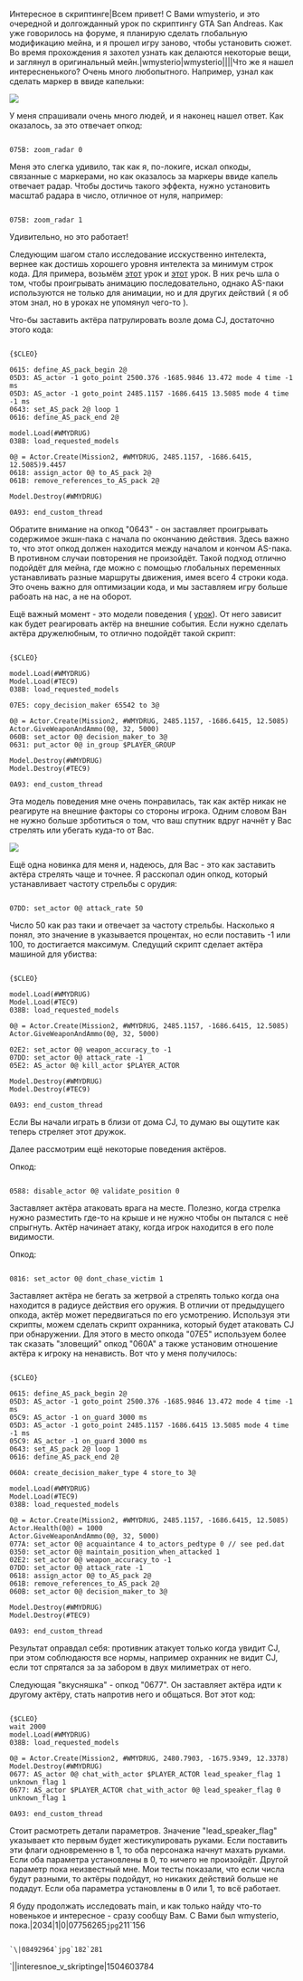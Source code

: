 Интересное в скриптинге|Всем привет! С Вами wmysterio, и это очередной и долгожданный урок по скриптингу GTA San Andreas. Как уже говорилось на форуме, я планирую сделать глобальную модификацию мейна, и я прошел игру заново, чтобы установить сюжет. Во время прохождения я захотел узнать как делаются некоторые вещи, и заглянул в оригинальный мейн.|wmysterio|wmysterio||||Что же я нашел интересненького? Очень много любопытного. Например, узнал как сделать маркер в ввиде капельки:

<!--IMG1--><img src="/_pu/2/07756265.jpg" /><!--IMG1-->

У меня спрашивали очень много людей, и я наконец нашел ответ. Как оказалось, за это отвечает опкод:


```

075B: zoom_radar 0
```



Меня это слегка удивило, так как я, по-локиге, искал опкоды, связанные с маркерами, но как оказалось за маркеры ввиде капель отвечает радар. Чтобы достичь такого эффекта, нужно установить масштаб радара в число, отличное от нуля, например:


```

075B: zoom_radar 1
```



Удивительно, но это работает!

Cледующим шагом стало исследование исскуственно интелекта, вернее как достишь хорошего уровня интелекта за минимум строк кода. Для примера, возьмём <a href="/publ/uroki_skriptinga/gta_sa/posledovatelnost_v_animacii/34-1-0-156">этот</a> урок и <a href="/publ/uroki_skriptinga/gta_sa/puti_peshekhodov/34-1-0-178">этот</a> урок. В них речь шла о том, чтобы проигрывать анимацию последовательно, однако AS-паки используются не только для анимации, но и для других действий ( я об этом знал, но в уроках не упомянул чего-то ).

Что-бы заставить актёра патрулировать возле дома CJ, достаточно этого кода:


```

{$CLEO}

0615: define_AS_pack_begin 2@
05D3: AS_actor -1 goto_point 2500.376 -1685.9846 13.472 mode 4 time -1 ms
05D3: AS_actor -1 goto_point 2485.1157 -1686.6415 13.5085 mode 4 time -1 ms 
0643: set_AS_pack 2@ loop 1
0616: define_AS_pack_end 2@

model.Load(#WMYDRUG)
038B: load_requested_models

0@ = Actor.Create(Mission2, #WMYDRUG, 2485.1157, -1686.6415, 12.5085)9.4457
0618: assign_actor 0@ to_AS_pack 2@
061B: remove_references_to_AS_pack 2@

Model.Destroy(#WMYDRUG)

0A93: end_custom_thread
```



Обратите внимание на опкод "0643" - он заставляет проигрывать содержимое экшн-пака с начала по окончанию действия. Здесь важно то, что этот опкод должен находится между началом и кончом AS-пака. В противном случаи повторения не произойдёт. Такой подход отлично подойдёт для мейна, где можно с помощью глобальных переменных устанавливать разные маршруты движения, имея всего 4 строки кода. Это очень важно для оптимизации кода, и мы заставляем игру больше рабоать на нас, а не на оборот.

Ещё важный момент - это модели поведения ( <a href="/publ/uroki_skriptinga/gta_sa/modeli_povedenija_aktjorov/34-1-0-142">урок</a>). От него зависит как будет реагировать актёр на внешние события. Если нужно сделать актёра дружелюбным, то отлично подойдёт такой скрипт:


```

{$CLEO}

model.Load(#WMYDRUG)
Model.Load(#TEC9)
038B: load_requested_models

07E5: copy_decision_maker 65542 to 3@

0@ = Actor.Create(Mission2, #WMYDRUG, 2485.1157, -1686.6415, 12.5085)
Actor.GiveWeaponAndAmmo(0@, 32, 5000)
060B: set_actor 0@ decision_maker_to 3@
0631: put_actor 0@ in_group $PLAYER_GROUP

Model.Destroy(#WMYDRUG)
Model.Destroy(#TEC9)

0A93: end_custom_thread
```



Эта модель поведения мне очень понравилась, так как актёр никак не реагируте на внешние факторы со стороны игрока. Одним словом Ван не нужно больше зрботиться о том, что ваш спутник вдруг начнёт у Вас стрелять или убегать куда-то от Вас.

<!--IMG2--><img src="/_pu/2/08492964.jpg" /><!--IMG2-->

Ещё одна новинка для меня и, надеюсь, для Вас - это как заставить актёра стрелять чаще и точнее. Я расскопал один опкод, который устанавливает частоту стрельбы с орудия:


```

07DD: set_actor 0@ attack_rate 50
```



Число 50 как раз таки и отвечает за частоту стрельбы. Насколько я понял, это значение в указывается процентах, но если поставить -1 или 100, то достигается максимум. Следущий скрипт сделает актёра машиной для убиства:


```

{$CLEO}

model.Load(#WMYDRUG)
Model.Load(#TEC9)
038B: load_requested_models

0@ = Actor.Create(Mission2, #WMYDRUG, 2485.1157, -1686.6415, 12.5085)
Actor.GiveWeaponAndAmmo(0@, 32, 5000)

02E2: set_actor 0@ weapon_accuracy_to -1
07DD: set_actor 0@ attack_rate -1
05E2: AS_actor 0@ kill_actor $PLAYER_ACTOR

Model.Destroy(#WMYDRUG)
Model.Destroy(#TEC9)

0A93: end_custom_thread
```



Если Вы начали играть в близи от дома CJ, то думаю вы ощутите как теперь стреляет этот дружок.

Далее рассмотрим ещё некоторые поведения актёров.

Опкод:


```

0588: disable_actor 0@ validate_position 0
```



Заставляет актёра атаковать врага на месте. Полезно, когда стрелка нужно разместить где-то на крыше и не нужно чтобы он пытался с неё спрыгнуть. Актёр начинает атаку, когда игрок находится в его поле видимости.

Опкод:


```

0816: set_actor 0@ dont_chase_victim 1
```



Заставляет актёра не бегать за жетрвой а стрелять только когда она находится в радиусе действия его оружия. В отличии от предыдущего опкода, актёр может передвигаться по его усмотрению. Используя эти скрипты, можем сделать скрипт охранника, который будет атаковать CJ при обнаружении. Для этого в место опкода "07E5" используем более так сказать "зловещий" опкод "060A" а также установим отношение актёра к игроку на ненависть. Вот что у меня получилось:


```

{$CLEO}

0615: define_AS_pack_begin 2@
05D3: AS_actor -1 goto_point 2500.376 -1685.9846 13.472 mode 4 time -1 ms
05C9: AS_actor -1 on_guard 3000 ms 
05D3: AS_actor -1 goto_point 2485.1157 -1686.6415 13.5085 mode 4 time -1 ms 
05C9: AS_actor -1 on_guard 3000 ms 
0643: set_AS_pack 2@ loop 1
0616: define_AS_pack_end 2@

060A: create_decision_maker_type 4 store_to 3@

model.Load(#WMYDRUG)
Model.Load(#TEC9)
038B: load_requested_models

0@ = Actor.Create(Mission2, #WMYDRUG, 2485.1157, -1686.6415, 12.5085)
Actor.Health(0@) = 1000
Actor.GiveWeaponAndAmmo(0@, 32, 5000)
077A: set_actor 0@ acquaintance 4 to_actors_pedtype 0 // see ped.dat
0350: set_actor 0@ maintain_position_when_attacked 1 
02E2: set_actor 0@ weapon_accuracy_to -1
07DD: set_actor 0@ attack_rate -1
0618: assign_actor 0@ to_AS_pack 2@
061B: remove_references_to_AS_pack 2@
060B: set_actor 0@ decision_maker_to 3@

Model.Destroy(#WMYDRUG)
Model.Destroy(#TEC9)

0A93: end_custom_thread
```



Результат оправдал себя: противник атакует только когда увидит CJ, при этом соблюдаюстя все нормы, например охранник не видит CJ, если тот спрятался за за забором в двух милиметрах от него.

Следующая "вкусняшка" - опкод "0677". Он заставляет актёра идти к другому актёру, стать напротив него и общаться. Вот этот код:


```

{$CLEO}
wait 2000
model.Load(#WMYDRUG)
038B: load_requested_models

0@ = Actor.Create(Mission2, #WMYDRUG, 2480.7903, -1675.9349, 12.3378)
Model.Destroy(#WMYDRUG)
0677: AS_actor 0@ chat_with_actor $PLAYER_ACTOR lead_speaker_flag 1 unknown_flag 1 
0677: AS_actor $PLAYER_ACTOR chat_with_actor 0@ lead_speaker_flag 0 unknown_flag 1

0A93: end_custom_thread
```



Стоит расмотреть детали параметров. Значение "lead_speaker_flag" указывает кто первым будет жестикулировать руками. Если поставить эти флаги одновременно в 1, то оба персонажа начнут махать руками. Если оба параметра установлены в 0, то ничего не произойдёт. Другой параметр пока неизвестный мне. Мои тесты показали, что если числа будут разными, то актёры подойдут, но никаких действий больше не подадут. Если оба параметра установлены в 0 или 1, то всё работает.

Я буду продолжать исследовать main, и как только найду что-то новенькое и интересное - сразу сообщу Вам. С Вами был wmysterio, пока.|2034|1|0|07756265`jpg`211`156
```

`\|08492964`jpg`182`281
```

`\||interesnoe_v_skriptinge|1504603784